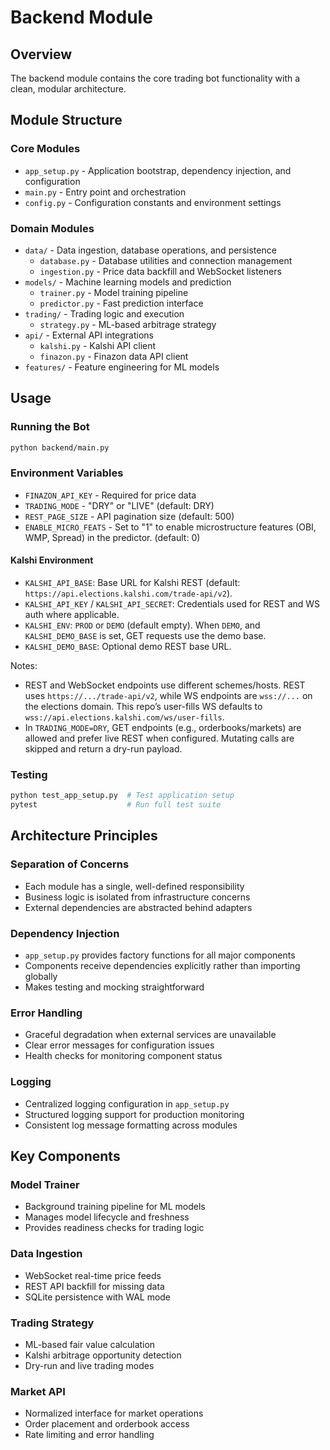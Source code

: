 # Backend Module

## Overview
The backend module contains the core trading bot functionality with a clean, modular architecture.

## Module Structure

### Core Modules
- `app_setup.py` - Application bootstrap, dependency injection, and configuration
- `main.py` - Entry point and orchestration
- `config.py` - Configuration constants and environment settings

### Domain Modules
- `data/` - Data ingestion, database operations, and persistence
  - `database.py` - Database utilities and connection management
  - `ingestion.py` - Price data backfill and WebSocket listeners
- `models/` - Machine learning models and prediction
  - `trainer.py` - Model training pipeline 
  - `predictor.py` - Fast prediction interface
- `trading/` - Trading logic and execution
  - `strategy.py` - ML-based arbitrage strategy
- `api/` - External API integrations
  - `kalshi.py` - Kalshi API client
  - `finazon.py` - Finazon data API client
- `features/` - Feature engineering for ML models

## Usage

### Running the Bot
```bash
python backend/main.py
```

### Environment Variables
- `FINAZON_API_KEY` - Required for price data
- `TRADING_MODE` - "DRY" or "LIVE" (default: DRY)
- `REST_PAGE_SIZE` - API pagination size (default: 500)
- `ENABLE_MICRO_FEATS` - Set to "1" to enable microstructure features (OBI, WMP, Spread) in the predictor. (default: 0)

#### Kalshi Environment
- `KALSHI_API_BASE`: Base URL for Kalshi REST (default: `https://api.elections.kalshi.com/trade-api/v2`).
- `KALSHI_API_KEY` / `KALSHI_API_SECRET`: Credentials used for REST and WS auth where applicable.
- `KALSHI_ENV`: `PROD` or `DEMO` (default empty). When `DEMO`, and `KALSHI_DEMO_BASE` is set, GET requests use the demo base.
- `KALSHI_DEMO_BASE`: Optional demo REST base URL.

Notes:
- REST and WebSocket endpoints use different schemes/hosts. REST uses `https://.../trade-api/v2`, while WS endpoints are `wss://...` on the elections domain. This repo’s user-fills WS defaults to `wss://api.elections.kalshi.com/ws/user-fills`.
- In `TRADING_MODE=DRY`, GET endpoints (e.g., orderbooks/markets) are allowed and prefer live REST when configured. Mutating calls are skipped and return a dry-run payload.

### Testing
```bash
python test_app_setup.py  # Test application setup
pytest                    # Run full test suite
```

## Architecture Principles

### Separation of Concerns
- Each module has a single, well-defined responsibility
- Business logic is isolated from infrastructure concerns
- External dependencies are abstracted behind adapters

### Dependency Injection
- `app_setup.py` provides factory functions for all major components
- Components receive dependencies explicitly rather than importing globally
- Makes testing and mocking straightforward

### Error Handling
- Graceful degradation when external services are unavailable
- Clear error messages for configuration issues
- Health checks for monitoring component status

### Logging
- Centralized logging configuration in `app_setup.py`
- Structured logging support for production monitoring
- Consistent log message formatting across modules

## Key Components

### Model Trainer
- Background training pipeline for ML models
- Manages model lifecycle and freshness
- Provides readiness checks for trading logic

### Data Ingestion
- WebSocket real-time price feeds
- REST API backfill for missing data
- SQLite persistence with WAL mode

### Trading Strategy
- ML-based fair value calculation
- Kalshi arbitrage opportunity detection
- Dry-run and live trading modes

### Market API
- Normalized interface for market operations
- Order placement and orderbook access
- Rate limiting and error handling
